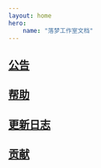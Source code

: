 ```yaml
---
layout: home
hero:
    name: "落梦工作室文档"
---
```


## [公告](公告/公告.md)

## [帮助](帮助/帮助.md)

## [更新日志](更新/0-更新日志.md)

## [贡献](贡献/贡献.md)